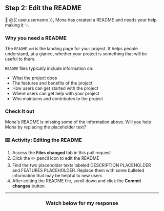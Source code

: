 ## Step 2: Edit the README

:wave: @{{ user.username }}, Mona has created a README and needs your help making it :sparkles:. 

### Why you need a README

The `README.md` is the landing page for your project. It helps people understand, at a glance, whether your project is something that will be useful to them.

`README` files typically include information on:

- What the project does
- The features and benefits of the project
- How users can get started with the project
- Where users can get help with your project
- Who maintains and contributes to the project

### Check it out

Mona's README is missing some of the information above. Will you help Mona by replacing the placeholder text?


### :keyboard: Activity: Editing the README

1. Access the **Files changed** tab in this pull request
1. Click the :pencil2: pencil icon to edit the README
1. Find the two placeholder texts labeled DESCRIPTION PLACEHOLDER and FEATURES PLACEHOLDER. Replace them with some bulleted information that may be helpful to new users
1. After editing the README file, scroll down and click the **Commit changes** button.

<hr>
<h3 align="center">Watch below for my response</h3>
